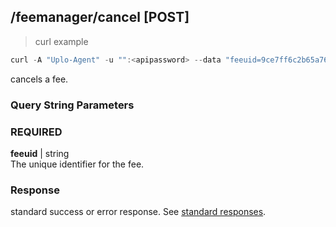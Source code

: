 ## /feemanager/cancel [POST]
> curl example

```go
curl -A "Uplo-Agent" -u "":<apipassword> --data "feeuid=9ce7ff6c2b65a760b7362f5a041d3e84e65e22dd" "localhost:8480/feemanager/cancel"
```

cancels a fee.

### Query String Parameters
### REQUIRED
**feeuid** | string  
The unique identifier for the fee.

### Response

standard success or error response. See [standard
responses](#standard-responses).